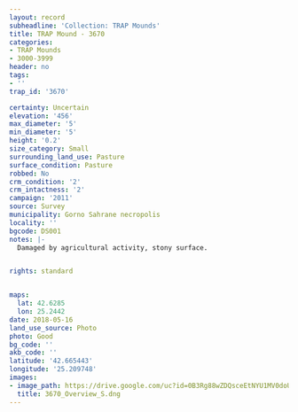 ```yaml
---
layout: record
subheadline: 'Collection: TRAP Mounds'
title: TRAP Mound - 3670
categories:
- TRAP Mounds
- 3000-3999
header: no
tags:
- ''
trap_id: '3670'

certainty: Uncertain
elevation: '456'
max_diameter: '5'
min_diameter: '5'
height: '0.2'
size_category: Small
surrounding_land_use: Pasture
surface_condition: Pasture
robbed: No
crm_condition: '2'
crm_intactness: '2'
campaign: '2011'
source: Survey
municipality: Gorno Sahrane necropolis
locality: ''
bgcode: DS001
notes: |-
  Damaged by agricultural activity, stony surface.


rights: standard


maps:
  lat: 42.6285
  lon: 25.2442
date: 2018-05-16
land_use_source: Photo
photo: Good
bg_code: ''
akb_code: ''
latitude: '42.665443'
longitude: '25.209748'
images:
- image_path: https://drive.google.com/uc?id=0B3Rg88wZDQsceEtNYU1MV0doUms
  title: 3670_Overview_S.dng
---
```

